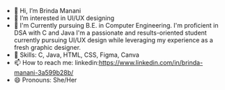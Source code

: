 - 👋 Hi, I’m Brinda Manani
- 👀 I’m interested in UI/UX designing
- 🌱 I'm Currently pursuing B.E. in Computer Engineering. 
  I'm proficient in DSA with C and Java
  I'm a passionate and results-oriented student currently pursuing UI/UX design while leveraging my experience as a fresh graphic designer.
- 🌱 Skills: C, Java, HTML, CSS, Figma, Canva
- 📫 How to reach me:
   linkedin:https://www.linkedin.com/in/brinda-manani-3a599b28b/
- 😄 Pronouns: She/Her

